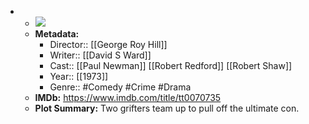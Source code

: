- 
    - ![](https://m.media-amazon.com/images/M/MV5BNGU3NjQ4YTMtZGJjOS00YTQ3LThmNmItMTI5MDE2ODI3NzY3XkEyXkFqcGdeQXVyMjUzOTY1NTc@._V1_SX300.jpg)  
    - **Metadata:**
        - Director:: [[George Roy Hill]]
        - Writer:: [[David S Ward]]
        - Cast:: [[Paul Newman]] [[Robert Redford]] [[Robert Shaw]]
        - Year:: [[1973]]
        - Genre:: #Comedy #Crime #Drama
    - **IMDb:** https://www.imdb.com/title/tt0070735
    - **Plot Summary:** Two grifters team up to pull off the ultimate con.
